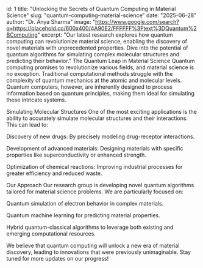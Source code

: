 id: 1 title: "Unlocking the Secrets of Quantum Computing in Material Science" slug: "quantum-computing-material-science" date: "2025-06-28" author: "Dr. Anya Sharma" image: "https://www.google.com/search?q=https://placehold.co/600x400/4A90E2/FFFFFF%3Ftext%3DQuantum%2BComputing" excerpt: "Our latest research explores how quantum computing can revolutionize material science, enabling the discovery of novel materials with unprecedented properties. Dive into the potential of quantum algorithms for simulating complex molecular structures and predicting their behavior."
The Quantum Leap in Material Science
Quantum computing promises to revolutionize various fields, and material science is no exception. Traditional computational methods struggle with the complexity of quantum mechanics at the atomic and molecular levels. Quantum computers, however, are inherently designed to process information based on quantum principles, making them ideal for simulating these intricate systems.

Simulating Molecular Structures
One of the most exciting applications is the ability to accurately simulate molecular structures and their interactions. This can lead to:

Discovery of new drugs: By precisely modeling drug-receptor interactions.

Development of advanced materials: Designing materials with specific properties like superconductivity or enhanced strength.

Optimization of chemical reactions: Improving industrial processes for greater efficiency and reduced waste.

Our Approach
Our research group is developing novel quantum algorithms tailored for material science problems. We are particularly focused on:

Quantum simulation of electron behavior in complex materials.

Quantum machine learning for predicting material properties.

Hybrid quantum-classical algorithms to leverage both existing and emerging computational resources.

We believe that quantum computing will unlock a new era of material discovery, leading to innovations that were previously unimaginable. Stay tuned for more updates on our progress!